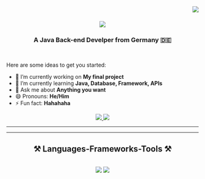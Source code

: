 <img align="right" src="https://visitor-badge.laobi.icu/badge?page_id=salesp07.salesp07" />

<h1 align="center">
    <img src="https://readme-typing-svg.herokuapp.com/?font=Righteous&size=35&center=true&vCenter=true&width=500&height=70&duration=4000&lines=Hi+There!+👋;+I'm+Mahmoud+Najmeh!;" />
</h1>

<h3 align="center">A Java Back-end Develper from Germany 🇩🇪</h3>

<br/>

Here are some ideas to get you started:

- 🔭 I’m currently working on **My final project**
- 🌱 I’m currently learning **Java, Database, Framework, APIs**
- 💬 Ask me about **Anything you want**
- 😄 Pronouns: **He/Him**
- ⚡ Fun fact: **Hahahaha**

</div>
 
<div align="center"> 
  <a href="mailto:mamocool3@gail.com">
    <img src="https://img.shields.io/badge/Gmail-333333?style=for-the-badge&logo=gmail&logoColor=red" />
  </a>
  <a href="https://www.linkedin.com/in/mahmoud-najmeh-b53172211?utm_source=share&utm_campaign=share_via&utm_content=profile&utm_medium=ios_app" target="_blank">
    <img src="https://img.shields.io/badge/LinkedIn-0077B5?style=for-the-badge&logo=linkedin&logoColor=white" target="_blank" />
  </a>
</div>
<hr/>
 
<hr/>
 
<h2 align="center">⚒️ Languages-Frameworks-Tools ⚒️</h2>
<br/>
<div align="center">
    <img src="https://skillicons.dev/icons?i=bootstrap,html,css,vscode,github,r" />
    <img src="https://skillicons.dev/icons?i=javascript,firebase,mongodb,c,java,mysql" /><br>
</div>

<br/>


